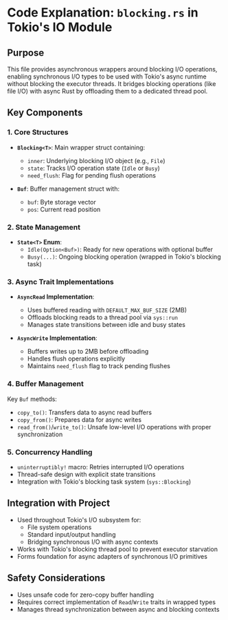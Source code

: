# Code Explanation: `blocking.rs` in Tokio's IO Module

## Purpose
This file provides asynchronous wrappers around blocking I/O operations, enabling synchronous I/O types to be used with Tokio's async runtime without blocking the executor threads. It bridges blocking operations (like file I/O) with async Rust by offloading them to a dedicated thread pool.

## Key Components

### 1. Core Structures
- **`Blocking<T>`**: Main wrapper struct containing:
  - `inner`: Underlying blocking I/O object (e.g., `File`)
  - `state`: Tracks I/O operation state (`Idle` or `Busy`)
  - `need_flush`: Flag for pending flush operations

- **`Buf`**: Buffer management struct with:
  - `buf`: Byte storage vector
  - `pos`: Current read position

### 2. State Management
- **`State<T>` Enum**:
  - `Idle(Option<Buf>)`: Ready for new operations with optional buffer
  - `Busy(...)`: Ongoing blocking operation (wrapped in Tokio's blocking task)

### 3. Async Trait Implementations
- **`AsyncRead` Implementation**:
  - Uses buffered reading with `DEFAULT_MAX_BUF_SIZE` (2MB)
  - Offloads blocking reads to a thread pool via `sys::run`
  - Manages state transitions between idle and busy states

- **`AsyncWrite` Implementation**:
  - Buffers writes up to 2MB before offloading
  - Handles flush operations explicitly
  - Maintains `need_flush` flag to track pending flushes

### 4. Buffer Management
Key `Buf` methods:
- `copy_to()`: Transfers data to async read buffers
- `copy_from()`: Prepares data for async writes
- `read_from()`/`write_to()`: Unsafe low-level I/O operations with proper synchronization

### 5. Concurrency Handling
- `uninterruptibly!` macro: Retries interrupted I/O operations
- Thread-safe design with explicit state transitions
- Integration with Tokio's blocking task system (`sys::Blocking`)

## Integration with Project
- Used throughout Tokio's I/O subsystem for:
  - File system operations
  - Standard input/output handling
  - Bridging synchronous I/O with async contexts
- Works with Tokio's blocking thread pool to prevent executor starvation
- Forms foundation for async adapters of synchronous I/O primitives

## Safety Considerations
- Uses unsafe code for zero-copy buffer handling
- Requires correct implementation of `Read`/`Write` traits in wrapped types
- Manages thread synchronization between async and blocking contexts
